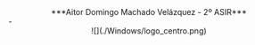 <center>***Aitor Domingo Machado Velázquez - 2º ASIR***</center> -

<center>![](./Windows/logo_centro.png)</center>
